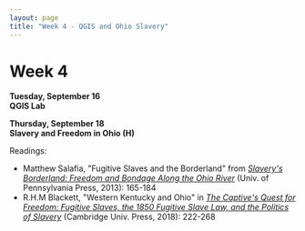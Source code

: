 ```yaml
---
layout: page
title: "Week 4 - QGIS and Ohio Slavery"
---
```


# Week 4

**Tuesday, September 16**  
**QGIS Lab**

**Thursday, September 18**  
**Slavery and Freedom in Ohio (H)**

Readings:
- Matthew Salafia, "Fugitive Slaves and the Borderland" from [*Slavery's Borderland: Freedom and Bondage Along the Ohio River*](https://www-jstor-org.denison.idm.oclc.org/stable/j.ctt3fhvrx) (Univ. of Pennsylvania Press, 2013): 165-184
- R.H.M Blackett, "Western Kentucky and Ohio" in [*The Captive's Quest for Freedom: Fugitive Slaves, the 1850 Fugitive Slave Law, and the Politics of Slavery*](https://doi-org.denison.idm.oclc.org/10.1017/9781108275439) (Cambridge Univ. Press, 2018): 222-268
